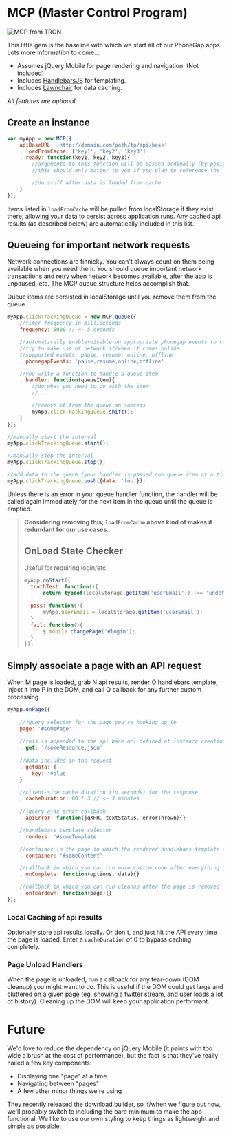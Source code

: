 # MCP (Master Control Program)

![MCP from TRON](https://raw.github.com/CounterMarch/MCP/gh-pages/MCP.png)

This little gem is the baseline with which we start all of our PhoneGap apps. Lots more information to come...

* Assumes jQuery Mobile for page rendering and navigation. (Not included)
* Includes [HandlebarsJS](http://handlebarsjs.com/) for templating.
* Includes [Lawnchair](http://brian.io/lawnchair/) for data caching.

_All features are optional_

## Create an instance

```js
var myApp = new MCP({
	apiBaseURL: 'http://domain.com/path/to/api/base'
	, loadFromCache: ['key1', 'key2', 'key3']
	, ready: function(key1, key2, key3){
		//arguments to this function will be passed ordinally (by position), not by name
		//this should only matter to you if you plan to reference the `arguments` object

		//do stuff after data is loaded from cache
	}
});
```

Items listed in `loadFromCache` will be pulled from localStorage if they exist there; allowing your data 
to persist across application runs. Any cached api results (as described below) are automatically included
in this list.

## Queueing for important network requests

Network connections are finnicky. You can't always count on them being available when you need them. You should 
queue important network transactions and retry when network becomes available, after the app is unpaused, etc.
The MCP queue structure helps accomplish that.

Queue items are persisted in localStorage until you remove them from the queue.

```js
myApp.clickTrackingQueue = new MCP.queue({
	//timer frequency in milliseconds
	frequency: 5000 // <~ 5 seconds

	//automatically enable+disable on appropriate phonegap events to conserve battery and
	//try to make use of network if/when it comes online
	//supported events: pause, resume, online, offline
	, phonegapEvents: 'pause,resume,online,offline'

	//you write a function to handle a queue item
	, handler: function(queueItem){
		//do what you need to do with the item
		//...

		//remove it from the queue on success
		myApp.clickTrackingQueue.shift();
	}
});

//manually start the interval
myApp.clickTrackingQueue.start();

//manually stop the interval
myApp.clickTrackingQueue.stop();

//add data to the queue (your handler is passed one queue item at a time)
myApp.clickTrackingQueue.push({data: 'foo'});
```

Unless there is an error in your queue handler function, the handler will be called again immediately for 
the next item in the queue until the queue is emptied.


>**Considering removing this; `loadFromCache` above kind of makes it redundant for our use cases.**
>
>## OnLoad State Checker
>
>Useful for requiring login/etc.
>
>```js
>myApp.onStart({
>	truthTest: function(){
>		return typeof(localStorage.getItem('userEmail')) !== 'undefined';
>	}
>	pass: function(){
>		myApp.userEmail = localStorage.getItem('userEmail');
>	}
>	fail: function(){
>		$.mobile.changePage('#login');
>	}
>});
>```

## Simply associate a page with an API request

When M page is loaded, grab N api results, render O handlebars template, inject it into P in the DOM, 
and call Q callback for any further custom processing

```js
myApp.onPage({
	
	//jquery selector for the page you're hooking up to
	page: '#somePage'
	
	//this is appended to the api base url defined at instance creation
	, get: '/someResource.json'
	
	//data included in the request
	, getdata: {
		key: 'value'
	}

	//client-side cache duration (in seconds) for the response
	, cacheDuration: 60 * 3 // <~ 3 minutes
	
	//jquery ajax error callback
	, apiError: function(jqXHR, textStatus, errorThrown){}

	//handlebars template selector
	, renders: '#someTemplate'

	//container in the page in which the rendered handlebars template content is injected
	, container: '#someContent'

	//callback in which you can run more custom code after everything is loaded and displayed
	, onComplete: function(options, data){}

	//callback in which you can run cleanup after the page is removed
	, onTeardown: function(page){}
});
```

### Local Caching of api results

Optionally store api results locally. Or don't, and just hit the API every time the page is 
loaded. Enter a `cacheDuration` of 0 to bypass caching completely.

### Page Unload Handlers

When the page is unloaded, run a callback for any tear-down (DOM cleanup) you might want to 
do. This is useful if the DOM could get large and cluttered on a given page (eg. showing a 
twitter stream, and user loads a lot of history). Cleaning up the DOM will keep your application
performant.

# Future

We'd love to reduce the dependency on jQuery Mobile (it paints with too wide a brush at the cost 
of performance), but the fact is that they've really nailed a few key components:

* Displaying one "page" at a time
* Navigating between "pages"
* A few other minor things we're using

They recently released the download builder, so if/when we figure out how, we'll probably 
switch to including the bare minimum to make the app functional. We like to use our own
styling to keep things as lightweight and simple as possible.